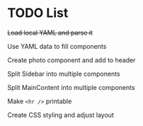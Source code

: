 # TODO List
~~Load local YAML and parse it~~

Use YAML data to fill components

Create photo component and add to header

Split Sidebar into multiple components

Split MainContent into multiple components

Make `<hr />` printable

Create CSS styling and adjust layout